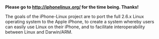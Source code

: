 **Please go to http://iphonelinux.org/ for the time being. Thanks!**

The goals of the iPhone-Linux project are to port the full 2.6.x Linux operating system to the Apple iPhone, to create a system whereby users can easily use Linux on their iPhone, and to facilitate interoperability between Linux and Darwin/ARM.